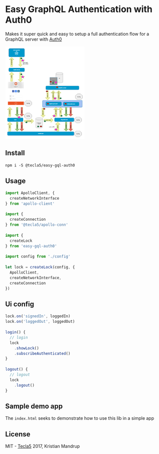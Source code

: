 # Easy GraphQL Authentication with Auth0

Makes it super quick and easy to setup a full authentication flow for a GraphQL server with [Auth0](https://auth0.com)

<img src="https://github.com/tecla5/easy-graphql-auth/raw/master/pics/Auth0-GraphQL-Flow.png" alt="Auth0 GraphQL Auth flow" width="50%" height="50%">

## Install

`npm i -S @tecla5/easy-gql-auth0`

## Usage

```js
import ApolloClient, {
  createNetworkInterface
} from 'apollo-client'

import {
  createConnection
} from '@tecla5/apollo-conn'

import {
  createLock
} from 'easy-gql-auth0'

import config from './config'

let lock = createLock(config, {
  ApolloClient,
  createNetworkInterface,
  createConnection
})
```

## Ui config

```js
lock.on('signedIn', loggedIn)
lock.on('loggedOut', loggedOut)

login() {
  // login
  lock
    .showLock()
    .subscribeAuthenticated()
}

logout() {
  // logout
  lock
    .logout()
}
```

## Sample demo app

The `index.html` seeks to demonstrate how to use this lib in a simple app

## License

MIT - [Tecla5](http://tecla5.com) 2017, Kristian Mandrup
